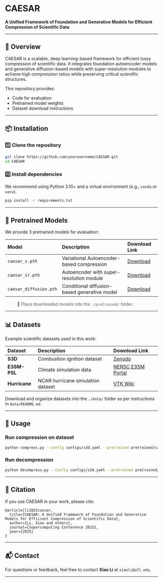 # CAESAR  
**A Unified Framework of Foundation and Generative Models for Efficient Compression of Scientific Data**

---

## 📖 Overview  

CAESAR is a scalable, deep learning-based framework for efficient lossy compression of scientific data. It integrates foundation autoencoder models and generative diffusion-based models with super-resolution modules to achieve high compression ratios while preserving critical scientific structures.

This repository provides:
- Code for evaluation  
- Pretrained model weights  
- Dataset download instructions  

---

## 📦 Installation  

### 1️⃣ Clone the repository  

```bash
git clone https://github.com/yourusername/CAESAR.git
cd CAESAR
```

### 2️⃣ Install dependencies  

We recommend using Python 3.10+ and a virtual environment (e.g., `conda` or `venv`).

```bash
pip install -r requirements.txt
```

---

## 📝 Pretrained Models  

We provide 3 pretrained models for evaluation:

| Model                   | Description                                     | Download Link                                           |
|:------------------------|:------------------------------------------------|:-------------------------------------------------------|
| `caesar_v.pth`           | Variational Autoencoder-based compression       | [Download](https://yourdomain.com/models/caesar_v.pth) |
| `caesar_sr.pth`          | Autoencoder with super-resolution module        | [Download](https://yourdomain.com/models/caesar_sr.pth)|
| `caesar_diffusion.pth`   | Conditional diffusion-based generative model    | [Download](https://yourdomain.com/models/caesar_diffusion.pth) |

> 📂 Place downloaded models into the `./pretrained/` folder.

---

## 📊 Datasets  

Example scientific datasets used in this work:

| Dataset         | Description                          | Download Link                                                        |
|:----------------|:--------------------------------------|:---------------------------------------------------------------------|
| **S3D**         | Combustion ignition dataset            | [Zenodo](https://doi.org/10.5281/zenodo.6352377)                     |
| **E3SM-PSL**    | Climate simulation data                | [NERSC E3SM Portal](https://portal.nersc.gov/project/m1517/E3SM_simulations/) |
| **Hurricane**   | NCAR hurricane simulation dataset      | [VTK Wiki](https://www.vtk.org/Wiki/VTK/Hurricane_Dataset)           |

Download and organize datasets into the `./data/` folder as per instructions in `data/README.md`.

---

## 🚀 Usage  

### Run compression on dataset  

```bash
python compress.py --config configs/s3d.yaml --pretrained pretrained/caesar_v.pth
```

### Run decompression  

```bash
python decompress.py --config configs/s3d.yaml --pretrained pretrained/caesar_v.pth
```

---

## 📄 Citation  

If you use CAESAR in your work, please cite:

```
@article{li2025caesar,
  title={CAESAR: A Unified Framework of Foundation and Generative Models for Efficient Compression of Scientific Data},
  author={Li, Xiao and others},
  journal={Supercomputing Conference 2025},
  year={2025}
}
```

---

## 📬 Contact  

For questions or feedback, feel free to contact **Xiao Li** at `xiaoli@ufl.edu`.

---
